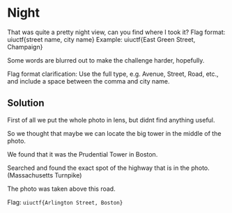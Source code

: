 # Night

That was quite a pretty night view, can you find where I took it? Flag format: uiuctf{street name, city name} Example: uiuctf{East Green Street, Champaign}

Some words are blurred out to make the challenge harder, hopefully.

Flag format clarification: Use the full type, e.g. Avenue, Street, Road, etc., and include a space between the comma and city name.

## Solution

First of all we put the whole photo in lens, but didnt find anything useful.

So we thought that maybe we can locate the big tower in the middle of the photo.

We found that it was the Prudential Tower in Boston.

Searched and found the exact spot of the highway that is in the photo. (Massachusetts Turnpike)

The photo was taken above this road.


Flag: `uiuctf{Arlington Street, Boston}`
